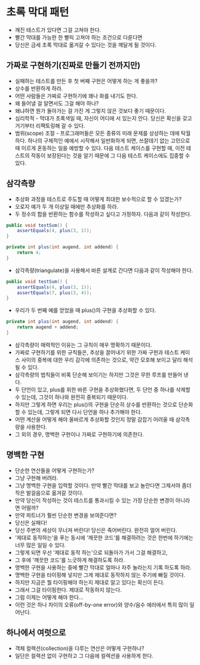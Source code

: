 # 초록 막대 패턴

- 깨진 테스트가 있다면 그걸 고쳐야 한다.
- 빨간 막대를 가능한 한 빨릭 고쳐야 하는 조건으로 다룬다면
- 당신은 금세 초록 막대로 옮겨갈 수 있다는 것을 깨달게 될 것이다.

## 가짜로 구현하기(진짜로 만들기 전까지만)

- 실패하는 테스트를 만든 후 첫 버째 구현은 어떻게 하는 게 좋을까?
- 상수를 반환하게 하라.
- 어떤 사람들은 가짜로 구현하기에 꽤나 화를 내기도 한다.
- 왜 들어낼 걸 알면서도 그걸 해야 하나?
- 왜냐하면 뭔가 돌아가는 걸 가진 게 그렇지 않은 것보다 좋기 때문이다.
- 심리학적 - 막대가 초록색일 때, 자신이 어디에 서 있는지 안다. 당신은 확신을 갖고 거기부터 리팩토링해 갈 수 있다.
- 범위(scope) 조절 - 프로그래머들은 모든 종류의 미래 문제를 상상하는 데에 탁월하다. 하나의 구체적인 예에서 시작해서 일반화하게 되면, 쓰잘데기 없는 고민으로 때 이르게 혼동하는 일을 예방할 수 있다. 다음 테스트 케이스를 구현할 때, 이전 테스트의 작동이 보장된다는 것을 알기 때문에 그 다음 테스트 케이스에도 집중할 수 있다.

## 삼각측량

- 추상화 과정을 테스트로 주도할 때 어떻게 최대한 보수적으로 할 수 있겠는가?
- 오로지 예가 두 개 이상일 때에만 추상화를 하라.
- 두 정수의 합을 반환하는 함수를 작성하고 싶다고 가정하자. 다음과 같이 작성한다.
```java
public void testSum() {
    assertEquals(4, plus(3, 1));
}

private int plus(int augend, int addend) {
    return 4;
}
```
- 삼각측량(triangulate)을 사용해서 바른 설계로 간다면 다음과 같이 작성해야 한다.
```java
public void testSum() {
    assertEquals(4, plus(3, 1));
    assertEquals(7, plus(3, 4));
}
```
- 우리가 두 번째 예를 얻었을 때 plus()의 구현을 추상화할 수 있다.
```java
private int plus(int augend, int addend) {
    return augend + addend;
}
```
- 삼각측량이 매력적인 이유는 그 규칙이 매우 명확하기 때문이다.
- 가짜로 구현하기를 위한 규칙들은, 추상을 끌어내기 위한 가짜 구현과 테스트 케이스 사이의 중복에 대한 우리 감각에 의존하는 것으로, 약간 모호해 보이고 달리 해석될 수 있다.
- 삼각측량의 법칙들이 비록 단순해 보이기는 하지만 그것은 무한 루프를 만들어 낸다.
- 두 단언이 있고, plus를 위한 바른 구현을 추상화했다면, 두 단언 중 하나를 삭제할 수 있는데, 그것이 하나와 완전히 중복되기 때문이다.
- 하지만 그렇게 하면 우리는 plus()의 구현을 단순히 상수를 반환하는 것으로 단순화할 수 있는데, 그렇게 되면 다시 단언을 하나 추가해야 한다.
- 어떤 계산을 어떻게 해야 올바르게 추상화할 것인지 정말 감잡기 어려울 때 삼각측량을 사용한다.
- 그 외의 경우, 명백한 구현이나 가짜로 구현하기에 의존한다.

## 명백한 구현

- 단순한 연산들을 어떻게 구현하는가?
- 그냥 구현해 버려라.
- 그냥 명백한 구현을 입력할 것이다. 만약 빨간 막대를 보고 놀란다면 그제서야 좀더 작은 발걸음으로 옮겨갈 것이다.
- 만약 당신이 작성하는 것이 테스트를 통과시킬 수 있는 가장 단순한 변경이 아니라면 어떨까?
- 만약 파트너가 훨씬 단순한 변경을 보여준다면?
- 당신은 실패다!
- 당신 주변의 세상이 무너져 버린다! 당신은 죽어버린다. 완전히 얼어 버린다.
- '제대로 동작하는'을 푸는 동시에 '깨끗한 코드'를 해결하려는 것은 한번에 하기에는 너무 많은 일일 수 있다.
- 그렇게 되면 우선 '제대로 동작 하는'으로 되돌아가 가서 그걸 해결하고,
- 그 후에 '깨끗한 코드'를 느긋하게 해결하도록 하라.
- 명백한 구현을 사용하는 중에 빨간 막대로 얼마나 자주 놀라는지 기록 하도록 하라.
- 명백한 구현을 타이핑해 넣지만 그게 제대로 동작하지 않는 주기에 빠질 것이다.
- 하지만 지금은 뭘 타이핑해야 하는지 제대로 알고 있다는 확신이 든다.
- 그래서 그걸 타이핑한다. 제대로 작동하지 않는다.
- 그럼 이제는 어떻게 해야 한다...
- 이런 것은 하나 차이의 오류(off-by-one error)와 양수/음수 에러에서 특히 많이 일어난다.

## 하나에서 여럿으로

- 객체 컬렉션(collection)을 다루는 연산은 어떻게 구현하나?
- 일단은 컬렉션 없이 구현하고 그 다음에 컬렉션을 사용하게 한다.